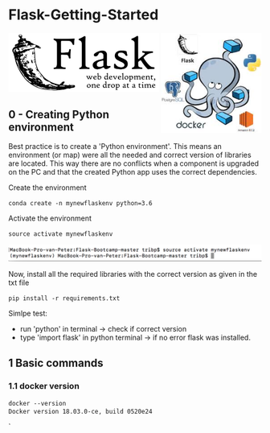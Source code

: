 # Flask-Getting-Started

<img src="images/Flask.png" width="300px" ><img align="right" src="images/Docker_Flask.jpeg" width="200px" >


## 0 - Creating Python environment

Best practice is to create a 'Python environment'. This means an environment (or map) were all the needed and correct version of libraries are located. This way there are no conflicts when a component is upgraded on the PC and that the created Python app uses the correct dependencies.

Create the environment
```
conda create -n mynewflaskenv python=3.6
```
Activate the environment
```
source activate mynewflaskenv
```
<img src="images/bash_activate_environment.png" width="600px" >

Now, install all the required libraries with the correct version as given in the txt file
```
pip install -r requirements.txt
```
Simlpe test:
  - run 'python' in terminal -> check if correct version
  - type 'import flask' in python terminal -> if no error flask was installed.  

## 1 Basic commands
### 1.1 docker version
```
docker --version
Docker version 18.03.0-ce, build 0520e24
```
`
